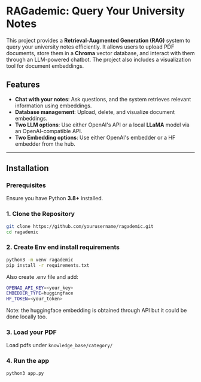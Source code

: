 # RAGademic: Query Your University Notes

This project provides a **Retrieval-Augmented Generation (RAG)** system to query your university notes efficiently. It allows users to upload PDF documents, store them in a **Chroma** vector database, and interact with them through an LLM-powered chatbot. The project also includes a visualization tool for document embeddings.

## Features
- **Chat with your notes**: Ask questions, and the system retrieves relevant information using embeddings.
- **Database management**: Upload, delete, and visualize document embeddings.
- **Two LLM options**: Use either OpenAI's API or a local **LLaMA** model via an OpenAI-compatible API.
- **Two Embedding options**: Use either OpenAI's embedder or a HF embedder from the hub.

---

## Installation

### Prerequisites
Ensure you have Python **3.8+** installed.

### 1. Clone the Repository
```bash
git clone https://github.com/yourusername/ragademic.git
cd ragademic
```
### 2. Create Env end install requirements
```bash
python3 -m venv ragademic
pip install -r requirements.txt
```
Also create .env file and add:
```bash
OPENAI_API_KEY=<your_key>
EMBEDDER_TYPE=huggingface
HF_TOKEN=<your_token> 
```
Note: the huggingface embedding is obtained through API but it could be done locally too.

### 3. Load your PDF
Load pdfs under ```knowledge_base/category/```

### 4. Run the app
```bash
python3 app.py
```